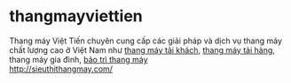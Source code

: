 # thangmayviettien
Thang máy Việt Tiến chuyên cung cấp các giải pháp và dịch vụ thang máy chất lượng cao ở Việt Nam như <a href="http://sieuthithangmay.com/thang-tai-khach/">thang máy tải khách</a>, <a href="http://sieuthithangmay.com/thang-tai-hang/">thang máy tải hàng</a>, thang máy gia đình, <a href="http://sieuthithangmay.com/bao-tri-thang-may/">bảo trì thang máy</a><br />
<a href="http://sieuthithangmay.com/">http://sieuthithangmay.com/</a>

